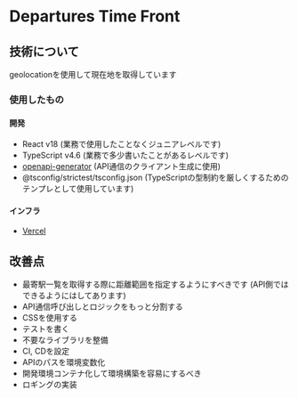 # Departures Time Front
## 技術について
geolocationを使用して現在地を取得しています
### 使用したもの
#### 開発
- React v18 (業務で使用したことなくジュニアレベルです)
- TypeScript v4.6 (業務で多少書いたことがあるレベルです)
- [openapi-generator](https://github.com/OpenAPITools/openapi-generator) (API通信のクライアント生成に使用)
- @tsconfig/strictest/tsconfig.json (TypeScriptの型制約を厳しくするためのテンプレとして使用しています)
#### インフラ
- [Vercel](https://vercel.com/)

## 改善点
- 最寄駅一覧を取得する際に距離範囲を指定するようにすべきです (API側ではできるようにはしてあります)
- API通信呼び出しとロジックをもっと分割する
- CSSを使用する
- テストを書く
- 不要なライブラリを整備
- CI, CDを設定
- APIのパスを環境変数化
- 開発環境コンテナ化して環境構築を容易にするべき
- ロギングの実装

